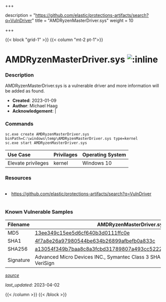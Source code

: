 +++

description = "https://github.com/elastic/protections-artifacts/search?q=VulnDriver"
title = "AMDRyzenMasterDriver.sys"
weight = 10

+++


{{< block "grid-1" >}}
{{< column "mt-2 pt-1">}}


# AMDRyzenMasterDriver.sys ![:inline](/images/twitter_verified.png) 


### Description

AMDRyzenMasterDriver.sys is a vulnerable driver and more information will be added as found.

- **Created**: 2023-01-09
- **Author**: Michael Haag
- **Acknowledgement**:  | [](https://twitter.com/)

### Commands

```
sc.exe create AMDRyzenMasterDriver.sys binPath=C:\windows\temp\AMDRyzenMasterDriver.sys type=kernel
sc.exe start AMDRyzenMasterDriver.sys
```

| Use Case | Privilages | Operating System | 
|:---- | ---- | ---- |
| Elevate privileges | kernel | Windows 10 |

### Resources
<br>
<li><a href=" https://github.com/elastic/protections-artifacts/search?q=VulnDriver"> https://github.com/elastic/protections-artifacts/search?q=VulnDriver</a></li>
<br>

### Known Vulnerable Samples

| Filename | AMDRyzenMasterDriver.sys |
|:---- | ---- | 
| MD5 | <a href="https://www.virustotal.com/gui/file/13ee349c15ee5d6cf640b3d0111ffc0e">13ee349c15ee5d6cf640b3d0111ffc0e</a> |
| SHA1 | <a href="https://www.virustotal.com/gui/file/4f7a8e26a97980544be634b26899afbefb0a833c">4f7a8e26a97980544be634b26899afbefb0a833c</a> |
| SHA256 | <a href="https://www.virustotal.com/gui/file/a13054f349b7baa8c8a3fcbd31789807a493cc52224bbff5e412eb2bd52a6433">a13054f349b7baa8c8a3fcbd31789807a493cc52224bbff5e412eb2bd52a6433</a> |
| Signature | Advanced Micro Devices INC., Symantec Class 3 SHA256 Code Signing CA, VeriSign   |


[*source*](https://github.com/magicsword-io/LOLDrivers/tree/main/yaml/amdryzenmasterdriver.sys.yml)

*last_updated:* 2023-04-02








{{< /column >}}
{{< /block >}}
